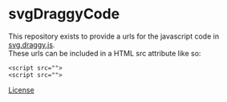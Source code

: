 # svgDraggyCode

This repository exists to provide a urls for the javascript code in [svg.draggy.js](https://github.com/vader-coder/svg.draggy.js). <br />
These urls can be included in a HTML src attribute like so:

```<script src="">```<br />
```<script src="">```

[License](https://github.com/vader-coder/svgDraggyCode/blob/master/LICENSE)
